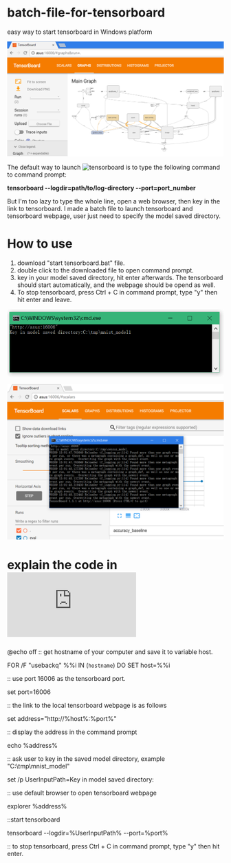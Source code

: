 # batch-file-for-tensorboard
easy way to start tensorboard in Windows platform

![tensorboard example](https://github.com/cy12345678/batch-file-for-tensorboard/blob/master/tensorboard%20page.PNG)

The default way to launch ![tensorboard](https://www.tensorflow.org/programmers_guide/summaries_and_tensorboard) is to type the following command to command prompt:

__tensorboard --logdir=path/to/log-directory --port=port_number__

But I'm too lazy to type the whole line, open a web browser, then key in the link to tensorboard. I made a batch file to launch tensorboard and tensorboard webpage, user just need to specify the model saved directory.

# How to use
1. download "start tensorboard.bat" file.
2. double click to the downloaded file to open command prompt.
3. key in your model saved directory, hit enter afterwards. The tensorboard should start automatically, and the webpage should be opend as well.
4. To stop tensorboard, press Ctrl + C in command prompt, type "y" then hit enter and leave.
<p align="center"> 
<img src="https://github.com/cy12345678/batch-file-for-tensorboard/blob/master/example%201.PNG">
</p>

<p align="center"> 
<img src="https://github.com/cy12345678/batch-file-for-tensorboard/blob/master/example2.PNG">
</p>

# explain the code in ![start tensorboad.bat](https://github.com/cy12345678/batch-file-for-tensorboard/blob/master/start%20tensorboard.bat)
@echo off
:: get hostname of your computer and save it to variable host.

FOR /F "usebackq" %%i IN (`hostname`) DO SET host=%%i

:: use port 16006 as the tensorboard port.

set port=16006

:: the link to the local tensorboard webpage is as follows

set address="http://%host%:%port%"

:: display the address in the command prompt

echo %address%

:: ask user to key in the saved model directory, example "C:\tmp\mnist_model"

set /p UserInputPath=Key in model saved directory:

:: use default browser to open tensorboard webpage

explorer %address%

::start tensorboard

tensorboard --logdir=%UserInputPath% --port=%port%

:: to stop tensorboard, press Ctrl + C in command prompt, type "y" then hit enter.
